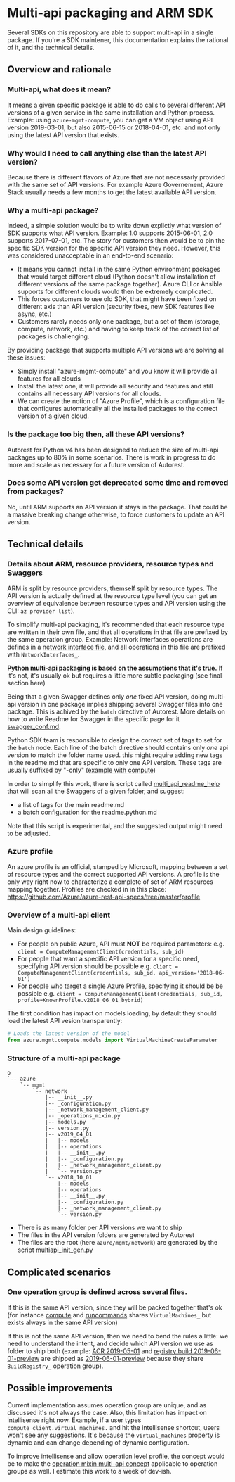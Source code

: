 # Multi-api packaging and ARM SDK

Several SDKs on this repository are able to support multi-api in a single package. If you're a SDK maintener, this documentation explains the rational of it, and the technical details.

## Overview and rationale

### Multi-api, what does it mean?

It means a given specific package is able to do calls to several different API versions of a given service in the same installation and Python process. Example: using `azure-mgmt-compute`, you can get a VM object using API version 2019-03-01, but also 2015-06-15 or 2018-04-01, etc. and not only using the latest API version that exists.

### Why would I need to call anything else than the latest API version?

Because there is different flavors of Azure that are not necessarly provided with the same set of API versions. For example Azure Governement, Azure Stack usually needs a few months to get the latest available API version.

### Why a multi-api package?

Indeed, a simple solution would be to write down explictly what version of SDK supports what API version. Example: 1.0 supports 2015-06-01, 2.0 supports 2017-07-01, etc. The story for customers then would be to pin the specific SDK version for the specific API version they need. However, this was considered unacceptable in an end-to-end scenario:
- It means you cannot install in the same Python environment packages that would target different cloud (Python doesn't allow installation of different versions of the same package together). Azure CLI or Ansible supports for different clouds would then be extremely complicated.
- This forces customers to use old SDK, that might have been fixed on different axis than API version (security fixes, new SDK features like async, etc.)
- Customers rarely needs only one package, but a set of them (storage, compute, network, etc.) and having to keep track of the correct list of packages is challenging.

By providing package that supports multiple API versions we are solving all these issues:
- Simply install "azure-mgmt-compute" and you know it will provide all features for all clouds
- Install the latest one, it will provide all security and features and still contains all necessary API versions for all clouds.
- We can create the notion of "Azure Profile", which is a configuration file that configures automatically all the installed packages to the correct version of a given cloud.

### Is the package too big then, all these API versions?

Autorest for Python v4 has been designed to reduce the size of multi-api packages up to 80% in some scenarios. There is work in progress to do more and scale as necessary for a future version of Autorest.

### Does some API version get deprecated some time and removed from packages?

No, until ARM supports an API version it stays in the package. That could be a massive breaking change otherwise, to force customers to update an API version.

## Technical details

### Details about ARM, resource providers, resource types and Swaggers

ARM is split by resource providers, themself split by resource types. The API version is actually defined at the resource type level (you can get an overview of equivalence between resource types and API version using the CLI: `az provider list`).

To simplify multi-api packaging, it's recommended that each resource type are written in their own file, and that all operations in that file are prefixed by the same operation group.
Example:
Network interfaces operations are defines in a [network interface file](https://github.com/Azure/azure-rest-api-specs/blob/2a65faa9ddbf9970708ba507eeb8071a2d310b57/specification/network/resource-manager/Microsoft.Network/stable/2019-04-01/networkInterface.json), and all operations in this file are prefixed with `NetworkInterfaces_`.

**Python multi-api packaging is based on the assumptions that it's true.** If it's not, it's usually ok but requires a little more subtle packaging (see final section here)

Being that a given Swagger defines only *one* fixed API version, doing multi-api version in one package implies shipping several Swagger files into one package. This is achived by the `batch` directive of Autorest. More details on how to write Readme for Swagger in the specific page for it [swagger_conf.md](./swagger_conf.md).

Python SDK team is responsible to design the correct set of tags to set for the `batch` node. Each line of the batch directive should contains only *one* api version to match the folder name used. this might require adding new tags in the readme.md that are specific to only one API version. These tags are usually suffixed by "-only" ([example with compute](https://github.com/Azure/azure-rest-api-specs/tree/master/specification/compute/resource-manager#tag-package-2019-03-01-only))

 In order to simplify this work, there is script called [multi_api_readme_help](https://github.com/Azure/azure-sdk-for-python/blob/master/scripts/multi_api_readme_help.py) that will scan all the Swaggers of a given folder, and suggest:
- a list of tags for the main readme.md
- a batch configuration for the readme.python.md

Note that this script is experimental, and the suggested output might need to be adjusted.

### Azure profile

An azure profile is an official, stamped by Microsoft, mapping between a set of resource types and the correct supported API versions. A profile is the only way right now to characterize a complete of set of ARM resources mapping together. Profiles are checked in in this place: https://github.com/Azure/azure-rest-api-specs/tree/master/profile

### Overview of a multi-api client

Main design guidelines:
- For people on public Azure, API must **NOT** be required parameters:
  e.g. `client = ComputeManagementClient(credentials, sub_id)`
- For people that want a specific API version for a specific need, specifying API version should be possible
  e.g. `client = ComputeManagementClient(credentials, sub_id, api_version='2018-06-01')`
- For people who target a single Azure Profile, specifying it should be be possible
  e.g. `client = ComputeManagementClient(credentials, sub_id, profile=KnownProfile.v2018_06_01_bybrid)`

The first condition has impact on models loading, by default they should load the latest API vesion transparently:
```python
# Loads the latest version of the model
from azure.mgmt.compute.models import VirtualMachineCreateParameter
```

### Structure of a multi-api package

```
o
`-- azure
    `-- mgmt
        `-- network
            |-- __init__.py
            |-- _configuration.py
            |-- _network_management_client.py
            |-- _operations_mixin.py
            |-- models.py
            |-- version.py
            |-- v2019_04_01
            |   |-- models
            |   |-- operations
            |   |-- __init__.py
            |   |-- _configuration.py
            |   |-- _network_management_client.py
            |   `-- version.py
            `-- v2018_10_01
                |-- models
                |-- operations
                |-- __init__.py
                |-- _configuration.py
                |-- _network_management_client.py
                `-- version.py
```

- There is as many folder per API versions we want to ship
- The files in the API version folders are generated by Autorest
- The files are the root (here `azure/mgmt/network`) are generated by the script [multiapi_init_gen.py](https://github.com/Azure/azure-sdk-for-python/blob/master/scripts/multiapi_init_gen.py)

## Complicated scenarios

### One operation group is defined across several files.

If this is the same API version, since they will be packed together that's ok (for instance [compute](https://github.com/Azure/azure-rest-api-specs/blob/master/specification/compute/resource-manager/Microsoft.Compute/stable/2019-03-01/compute.json) and [runcommands](https://github.com/Azure/azure-rest-api-specs/blob/master/specification/compute/resource-manager/Microsoft.Compute/stable/2019-03-01/runCommands.json) shares `VirtualMachines_` but exists always in the same API version)

If this is not the same API version, then we need to bend the rules a little: we need to understand the intent, and decide which API version we use as folder to ship both (example: [ACR 2019-05-01](https://github.com/Azure/azure-rest-api-specs/blob/master/specification/containerregistry/resource-manager/Microsoft.ContainerRegistry/stable/2019-05-01/containerregistry.json) and [registry build 2019-06-01-preview](https://github.com/Azure/azure-rest-api-specs/tree/master/specification/containerregistry/resource-manager/Microsoft.ContainerRegistry/preview/2019-06-01-preview) are shipped as [2019-06-01-preview](https://github.com/Azure/azure-sdk-for-python/tree/master/sdk/containerregistry/azure-mgmt-containerregistry/azure/mgmt/containerregistry/v2019_06_01_preview) because they share `BuildRegistry_` operation group).

## Possible improvements

Current implementation assumes operation group are unique, and as discussed it's not always the case. Also, this limitation has impact on intellisense right now. Example, if a user types `compute_client.virtual_machines.` and hit the intellisense shortcut, users won't see any suggestions. It's because the `virtual_machines` property is dynamic and can change depending of dynamic configuration.

To improve intellisense and allow operation level profile, the concept would be to make the [operation mixin multi-api concept](https://github.com/Azure/azure-sdk-for-python/blob/master/sdk/network/azure-mgmt-network/azure/mgmt/network/_operations_mixin.py) applicable to operation groups as well. I estimate this work to a week of dev-ish.